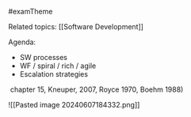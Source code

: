 #examTheme

Related topics:
[[Software Development]]

Agenda:
- SW processes
- WF / spiral / rich / agile
- Escalation strategies


 chapter 15, Kneuper, 2007, Royce 1970, Boehm 1988)

![[Pasted image 20240607184332.png]]